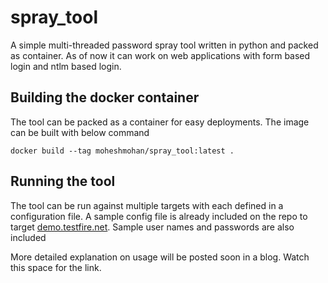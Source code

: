 # spray_tool

A simple multi-threaded password spray tool written in python and packed as container. As of now it can work on web applications with form based login and ntlm based login.

## Building the docker container

The tool can be packed as a container for easy deployments. The image can be built with below command

```
docker build --tag moheshmohan/spray_tool:latest .
```


## Running the tool

The tool can be run against multiple targets with each defined in a configuration file. A sample config file is already included on the repo to target [demo.testfire.net](http://demo.testfire.net/login.jsp). Sample user names and passwords are also included

More detailed explanation on usage will be posted soon in a blog. Watch this space for the link.
